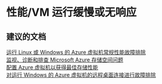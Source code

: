 <properties
    pageTitle="performance/vm is slow or unresponsive"
    description="性能/VM 运行缓慢或无响应"
    service="microsoft.compute"
    resource="virtualmachines"
    authors="aashu"
    displayOrder=""
    selfHelpType="generic"
    supportTopicIds="32511162"
    resourceTags="windowsSQL"
    productPesIds="14745"
    cloudEnvironments="public"
/>


# 性能/VM 运行缓慢或无响应

## **建议的文档**
[运行 Linux 或 Windows 的 Azure 虚拟机常规性能故障排除](https://support.microsoft.com/zh-cn/help/3150851/generic-performance-troubleshooting-for-azure-virtual-machine-running)<br>
[监视、诊断和排查 Microsoft Azure 存储空间问题](https://docs.azure.cn/zh-cn/storage/storage-monitoring-diagnosing-troubleshooting/)<br>
[配置 Azure 虚拟机以获得最佳存储性能](https://blogs.msdn.microsoft.com/mast/2014/10/14/configuring-azure-virtual-machines-for-optimal-storage-performance/)<br>
[对运行 Windows 的 Azure 虚拟机的远程桌面连接进行故障排除](https://docs.azure.cn/zh-cn/virtual-machines/windows/troubleshoot-rdp-connection/)



<!--HONumber=Jul16_HO4-->


